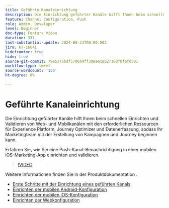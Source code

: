 ```yaml
---
title: Geführte Kanaleinrichtung
description: Die Einrichtung geführter Kanäle hilft Ihnen beim schnellen Einrichten und Validieren von Web- und Mobilkanälen mit den erforderlichen Ressourcen für Experience Platform, Journey Optimizer und Datenerfassung, sodass Ihr Marketingteam mit der Erstellung von Kampagnen und Journey beginnen kann. Erfahren Sie, wie Sie eine Push-Kanal-Benachrichtigung in einer mobilen iOS-Marketing-App einrichten und validieren.
feature: Channel Configuration, Push
role: Admin, Developer
level: Beginner
doc-type: Feature Video
duration: 337
last-substantial-update: 2024-08-23T00:00:00Z
jira: KT-16041
hidefromtoc: true
hide: true
source-git-commit: 79e5376bdf570664ff308ae18b27168f8fefd891
workflow-type: tm+mt
source-wordcount: '150'
ht-degree: 0%

---
```



# Geführte Kanaleinrichtung

Die Einrichtung geführter Kanäle hilft Ihnen beim schnellen Einrichten und Validieren von Web- und Mobilkanälen mit den erforderlichen Ressourcen für Experience Platform, Journey Optimizer und Datenerfassung, sodass Ihr Marketingteam mit der Erstellung von Kampagnen und Journey beginnen kann.

Erfahren Sie, wie Sie eine Push-Kanal-Benachrichtigung in einer mobilen iOS-Marketing-App einrichten und validieren.

>[!VIDEO](https://video.tv.adobe.com/v/3433053/?learn=on)

Weitere Informationen finden Sie in der Produktdokumentation .

* [Erste Schritte mit der Einrichtung eines geführten Kanals](https://experienceleague.adobe.com/en/docs/journey-optimizer/using/configuration/guided-setup/set-mobile-config)
* [Einrichten der mobilen Android-Konfiguration](https://experienceleague.adobe.com/en/docs/journey-optimizer/using/configuration/guided-setup/set-mobile-android)
* [Einrichten der mobilen iOS-Konfiguration](https://experienceleague.adobe.com/en/docs/journey-optimizer/using/configuration/guided-setup/set-mobile-ios)
* [Einrichten der Webkonfiguration](https://experienceleague.adobe.com/en/docs/journey-optimizer/using/configuration/guided-setup/set-mobile-web)
